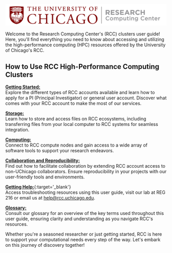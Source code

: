 <p align='center'>
<img src='img/rcc_logo.png'
width='650'
alt='Research Computing Center logo'/>
</p>
Welcome to the Research Computing Center's (RCC) clusters user guide! Here, you'll find everything you need to know about accessing and utilizing the high-performance computing (HPC) resources offered by the University of Chicago's RCC.

## How to Use RCC High-Performance Computing Clusters 

[**Getting Started:**](101/accounts.md)  
Explore the different types of RCC accounts available and learn how to apply for a PI (Principal Investigator) or general user account. Discover what comes with your RCC account to make the most of our services. 

[**Storage:**](101/connecting.md)      
Learn how to store and access files on RCC ecosystems, including transferring files from your local computer to RCC systems for seamless integration.

[**Computing:**](101/ecosystems.md)   
Connect to RCC compute nodes and gain access to a wide array of software tools to support your research endeavors.

[**Collaboration and Reproducibility:**](101/connecting.md)   
Find out how to facilitate collaboration by extending RCC account access to non-UChicago collaborators. Ensure reproducibility in your projects with our user-friendly tools and environments.

[**Getting Help:**](https://rcc.uchicago.edu/support-and-services/consulting-and-technical-support){:target='_blank'}  
Access troubleshooting resources using this user guide, visit our lab at REG 216 or email us at help@rcc.uchicago.edu. 

[**Glossary:**](101/glossary.md)  
Consult our glossary for an overview of the key terms used throughout this user guide, ensuring clarity and understanding as you navigate RCC's resources. 

Whether you're a seasoned researcher or just getting started, RCC is here to support your computational needs every step of the way. Let's embark on this journey of discovery together! 
